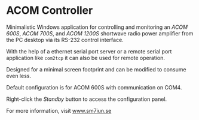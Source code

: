 # ACOM Controller

Minimalistic Windows application for controlling and monitoring an *ACOM 600S*, 
*ACOM 700S*, and *ACOM 1200S* shortwave radio power amplifier from the PC desktop
via its RS-232 control interface. 

With the help of a ethernet serial port server or a remote serial port application 
like `com2tcp` it can also be used for remote operation. 

Designed for a minimal screen footprint and can be modified to consume even less. 

Default configuration is for ACOM 600S with communication on COM4. 

Right-click the *Standby* button to access the configuration panel.

For more information, visit www.sm7iun.se
